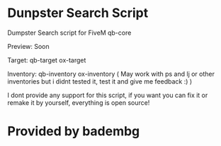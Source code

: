# Dunpster Search Script
Dumpster Search script for FiveM qb-core

Preview: Soon

Target:
qb-target
ox-target

Inventory:
qb-inventory
ox-inventory ( May work with ps and lj or other inventories but i didnt tested it, test it and give me feedback :) )

I dont provide any support for this script, if you want you can fix it or remake it by yourself, everything is open source!

# Provided by badembg
